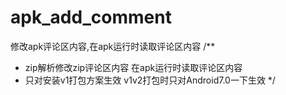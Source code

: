 # apk_add_comment
修改apk评论区内容,在apk运行时读取评论区内容
/**
 * zip解析修改zip评论区内容 在apk运行时读取评论区内容 
 * 只对安装v1打包方案生效 v1v2打包时只对Android7.0一下生效
 */
